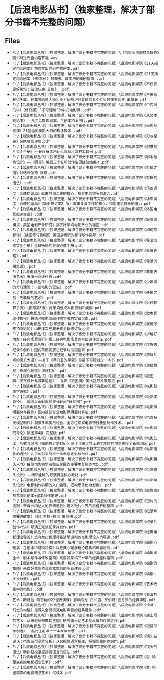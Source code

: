 # 【后浪电影丛书】（独家整理，解决了部分书籍不完整的问题）

## Files

- `F:/【后浪电影丛书】（独家整理，解决了部分书籍不完整的问题）\《电影照明器材与操作》随书附送光盘内容节选.wmv`
- `F:/【后浪电影丛书】（独家整理，解决了部分书籍不完整的问题）\后浪电影学院《21天搞定电影剧本》帮你写出你心中的剧本.pdf`
- `F:/【后浪电影丛书】（独家整理，解决了部分书籍不完整的问题）\后浪电影学院《21天搞定电影剧本（修订版）》最简要、最实用的编剧指南 .pdf`
- `F:/【后浪电影丛书】（独家整理，解决了部分书籍不完整的问题）\后浪电影学院《不仅仅是好莱坞：细读伍迪·艾伦》 .pdf`
- `F:/【后浪电影丛书】（独家整理，解决了部分书籍不完整的问题）\后浪电影学院《不要给我讲故事，我需要的是人物》全方位剖析好莱坞最具个性的导演罗伯特·奥特曼.pdf`
- `F:/【后浪电影丛书】（独家整理，解决了部分书籍不完整的问题）\后浪电影学院《中西风马牛》（修订版）“不可理喻”的中式电影课 .pdf`
- `F:/【后浪电影丛书】（独家整理，解决了部分书籍不完整的问题）\后浪电影学院《从文本到影像》——从生活提炼剧本，将剧本拍上胶片.pdf`
- `F:/【后浪电影丛书】（独家整理，解决了部分书籍不完整的问题）\后浪电影学院《光影创作课》21位电影摄影大师的现场教学 .pdf`
- `F:/【后浪电影丛书】（独家整理，解决了部分书籍不完整的问题）\后浪电影学院《刀与星辰》徐皓峰影评集.pdf`
- `F:/【后浪电影丛书】（独家整理，解决了部分书籍不完整的问题）\后浪电影学院《创意制片完全手册》——最详细实用的电影制片流程工具书.pdf`
- `F:/【后浪电影丛书】（独家整理，解决了部分书籍不完整的问题）\后浪电影学院《剧本结构设计》——《异形》编剧三十五年创作生涯经验结集！.pdf`
- `F:/【后浪电影丛书】（独家整理，解决了部分书籍不完整的问题）\后浪电影学院《剪辑之道》对话沃尔特·默奇.pdf`
- `F:/【后浪电影丛书】（独家整理，解决了部分书籍不完整的问题）\后浪电影学院《剪辑的语法》.pdf`
- `F:/【后浪电影丛书】（独家整理，解决了部分书籍不完整的问题）\后浪电影学院《场面调度：影像的运动》直击导演工作的核心，探索电影镜头的潜力.pdf`
- `F:/【后浪电影丛书】（独家整理，解决了部分书籍不完整的问题）\后浪电影学院《场面调度：影像的运动》（插图修订第2 版）直击导演工作的核心，探索电影镜头的潜力.pdf`
- `F:/【后浪电影丛书】（独家整理，解决了部分书籍不完整的问题）\后浪电影学院《外国电影批评文选》.pdf`
- `F:/【后浪电影丛书】（独家整理，解决了部分书籍不完整的问题）\后浪电影学院《好莱坞模式：美国电影产业研究》揭开好莱坞电影产业的秘密.pdf`
- `F:/【后浪电影丛书】（独家整理，解决了部分书籍不完整的问题）\后浪电影学院《如何写影评》（插图修订第8版）美国最畅销的影评写作指导.pdf`
- `F:/【后浪电影丛书】（独家整理，解决了部分书籍不完整的问题）\后浪电影学院《导演创作完全手册》全球畅销的导演必备手册.pdf`
- `F:/【后浪电影丛书】（独家整理，解决了部分书籍不完整的问题）\后浪电影学院《导演攻略》.pdf`
- `F:/【后浪电影丛书】（独家整理，解决了部分书籍不完整的问题）\后浪电影学院《导演的摄影课》.pdf`
- `F:/【后浪电影丛书】（独家整理，解决了部分书籍不完整的问题）\后浪电影学院《尊重表演艺术》表演学必读经典.pdf`
- `F:/【后浪电影丛书】（独家整理，解决了部分书籍不完整的问题）\后浪电影学院《少年派的奇幻漂流：一部电影的诞生》.pdf`
- `F:/【后浪电影丛书】（独家整理，解决了部分书籍不完整的问题）\后浪电影学院《开拍之前：故事板的艺术》.pdf`
- `F:/【后浪电影丛书】（独家整理，解决了部分书籍不完整的问题）\后浪电影学院《影视预算手册》（影印第5版）好莱坞低成本影视制片模板.pdf`
- `F:/【后浪电影丛书】（独家整理，解决了部分书籍不完整的问题）\后浪电影学院《微电影剧作教程》最适合微电影剧作初学者的实战指南.pdf`
- `F:/【后浪电影丛书】（独家整理，解决了部分书籍不完整的问题）\后浪电影学院《我是怎样拍电影的》山田洋次经典著作全新修订版.pdf`
- `F:/【后浪电影丛书】（独家整理，解决了部分书籍不完整的问题）\后浪电影学院《拆解好电影：经典场景赏析》揭示经典电影场景的内部运作之法.pdf`
- `F:/【后浪电影丛书】（独家整理，解决了部分书籍不完整的问题）\后浪电影学院《民族志纪录片创作》国内首部民族志纪录片拍摄指南.pdf`
- `F:/【后浪电影丛书】（独家整理，解决了部分书籍不完整的问题）\后浪电影学院《清晨5点的第五大道》——关于《蒂凡尼的早餐》你最不可错过的一本书.pdf`
- `F:/【后浪电影丛书】（独家整理，解决了部分书籍不完整的问题）\后浪电影学院《演技教程：表演心理学》（修订版）.pdf`
- `F:/【后浪电影丛书】（独家整理，解决了部分书籍不完整的问题）\后浪电影学院《狼图腾：视觉设计与叙事语言》——电影《狼图腾》美术指导独家笔记.pdf`
- `F:/【后浪电影丛书】（独家整理，解决了部分书籍不完整的问题）\后浪电影学院《电影叙事学研究》.pdf`
- `F:/【后浪电影丛书】（独家整理，解决了部分书籍不完整的问题）\后浪电影学院《电影学导论》一幅进入电影学研究领域的“地形图”.pdf`
- `F:/【后浪电影丛书】（独家整理，解决了部分书籍不完整的问题）\后浪电影学院《电影照明器材与操作》国内首部专业电影照明器材手册.pdf`
- `F:/【后浪电影丛书】（独家整理，解决了部分书籍不完整的问题）\后浪电影学院《电影特技模型制作》凝聚多年实战经验，全方位讲解电影特技模型制作技术。.pdf`
- `F:/【后浪电影丛书】（独家整理，解决了部分书籍不完整的问题）\后浪电影学院《电影研究导论》插图第4版_完整版.pdf`
- `F:/【后浪电影丛书】（独家整理，解决了部分书籍不完整的问题）\后浪电影学院《电影艺术：形式与风格（插图修订第8版）》三十年来世界上最受欢迎的电影教程全新修订版.pdf`
- `F:/【后浪电影丛书】（独家整理，解决了部分书籍不完整的问题）\后浪电影学院《电影语言的语法》北京电影学院三十年来指定必读书目.pdf`
- `F:/【后浪电影丛书】（独家整理，解决了部分书籍不完整的问题）\后浪电影学院《电影镜头入门》每位电影初学者都应掌握的主要电影制作常识.pdf`
- `F:/【后浪电影丛书】（独家整理，解决了部分书籍不完整的问题）\后浪电影学院《电影镜头设计》——畅销全球的导演课程核心教材.pdf`
- `F:/【后浪电影丛书】（独家整理，解决了部分书籍不完整的问题）\后浪电影学院《电影镜头设计》电影制作前期的入门指导，把构思转化为影像。.pdf`
- `F:/【后浪电影丛书】（独家整理，解决了部分书籍不完整的问题）\后浪电影学院《白鹿原》芦苇电影剧本+剧本创作笔记.pdf`
- `F:/【后浪电影丛书】（独家整理，解决了部分书籍不完整的问题）\后浪电影学院《短片的法则：来自业内达人的靠谱忠告》进入短片世界的最佳行动指南.pdf`
- `F:/【后浪电影丛书】（独家整理，解决了部分书籍不完整的问题）\后浪电影学院《纪录片也要讲故事》（美）希拉·柯伦·伯纳德.pdf`
- `F:/【后浪电影丛书】（独家整理，解决了部分书籍不完整的问题）\后浪电影学院《纪录片创作六讲》导演王竞谈纪录片创作.pdf`
- `F:/【后浪电影丛书】（独家整理，解决了部分书籍不完整的问题）\后浪电影学院《经典电影理论导论》迄今为止梳理得最清晰透彻的电影理论入门导读.pdf`
- `F:/【后浪电影丛书】（独家整理，解决了部分书籍不完整的问题）\后浪电影学院《编剧心理学：在剧本中建构冲突》以经典心理学理论建构的编剧法则.pdf`
- `F:/【后浪电影丛书】（独家整理，解决了部分书籍不完整的问题）\后浪电影学院《编剧点金术：剧本写作与修改指南》风靡好莱坞三十年的经典剧作指南.pdf`
- `F:/【后浪电影丛书】（独家整理，解决了部分书籍不完整的问题）\后浪电影学院《编剧的策略》来自好莱坞资深剧本策划的专业建议.pdf`
- `F:/【后浪电影丛书】（独家整理，解决了部分书籍不完整的问题）\后浪电影学院《编剧：步步为营》.pdf`
- `F:/【后浪电影丛书】（独家整理，解决了部分书籍不完整的问题）\后浪电影学院《艺术光晕中的电影》.pdf`
- `F:/【后浪电影丛书】（独家整理，解决了部分书籍不完整的问题）\后浪电影学院《表演的艺术：斯特拉·阿德勒的22堂表演课》影响马龙·白兰度、罗伯特·德尼罗的经典课程.pdf`
- `F:/【后浪电影丛书】（独家整理，解决了部分书籍不完整的问题）\后浪电影学院《视听：幻觉的构建》最深入全面研究电影声音的经典著作.pdf`
- `F:/【后浪电影丛书】（独家整理，解决了部分书籍不完整的问题）\后浪电影学院《迪士尼的艺术：从米老鼠到魔幻王国》研究迪士尼艺术与发展的权威之作.pdf`
- `F:/【后浪电影丛书】（独家整理，解决了部分书籍不完整的问题）\后浪电影学院《银幕形象创造》——赵丹生前唯一一本表演专著 .pdf`
- `F:/【后浪电影丛书】（独家整理，解决了部分书籍不完整的问题）\后浪电影学院《镜头在说话：电影造型语言分析》认识视觉语言规律、把握影像创作窍门.pdf`
- `F:/【后浪电影丛书】（独家整理，解决了部分书籍不完整的问题）\后浪电影学院《镜头的语法》助你轻松掌握视觉语言的语法.pdf`
- `F:/【后浪电影丛书】（独家整理，解决了部分书籍不完整的问题）\后浪电影学院《雷_哈里豪森的电影概念艺术》.pdf`
- `F:/【后浪电影丛书】（独家整理，解决了部分书籍不完整的问题）\后浪电影学院《雷·哈里豪森的电影概念艺术》试读本.pdf`
